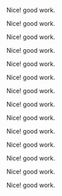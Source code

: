 <midwest-comments>
  <midwest-comment>
    <midwest-avatar slot="avatar" name="William M. Riley" size="tiny"></midwest-avatar>
    <copy-wrap slot="content">
      <p>Nice! good work.</p>
    </copy-wrap>
  </midwest-comment>
  <midwest-comment>
    <midwest-avatar slot="avatar" name="William M. Riley" size="tiny"></midwest-avatar>
    <copy-wrap slot="content">
      <p>Nice! good work.</p>
    </copy-wrap>
    <midwest-comment>
      <midwest-avatar slot="avatar" name="William M. Riley" size="tiny"></midwest-avatar>
      <copy-wrap slot="content">
        <p>Nice! good work.</p>
      </copy-wrap>
      <midwest-comment>
        <midwest-avatar slot="avatar" name="William M. Riley" size="tiny"></midwest-avatar>
        <copy-wrap slot="content">
          <p>Nice! good work.</p>
        </copy-wrap>
      </midwest-comment>
      <midwest-comment>
        <midwest-avatar slot="avatar" name="William M. Riley" size="tiny"></midwest-avatar>
        <copy-wrap slot="content">
          <p>Nice! good work.</p>
        </copy-wrap>
      </midwest-comment>
      <midwest-comment>
        <midwest-avatar slot="avatar" name="William M. Riley" size="tiny"></midwest-avatar>
        <copy-wrap slot="content">
          <p>Nice! good work.</p>
        </copy-wrap>
        <midwest-comment>
          <midwest-avatar slot="avatar" name="William M. Riley" size="tiny"></midwest-avatar>
          <copy-wrap slot="content">
            <p>Nice! good work.</p>
          </copy-wrap>
        </midwest-comment>
        <midwest-comment>
          <midwest-avatar slot="avatar" name="William M. Riley" size="tiny"></midwest-avatar>
          <copy-wrap slot="content">
            <p>Nice! good work.</p>
          </copy-wrap>
        </midwest-comment>
      </midwest-comment>
      <midwest-comment>
        <midwest-avatar slot="avatar" name="William M. Riley" size="tiny"></midwest-avatar>
        <copy-wrap slot="content">
          <p>Nice! good work.</p>
        </copy-wrap>
      </midwest-comment>
      <midwest-comment>
        <midwest-avatar slot="avatar" name="William M. Riley" size="tiny"></midwest-avatar>
        <copy-wrap slot="content">
          <p>Nice! good work.</p>
        </copy-wrap>
        <midwest-comment>
          <midwest-avatar slot="avatar" name="William M. Riley" size="tiny"></midwest-avatar>
          <copy-wrap slot="content">
            <p>Nice! good work.</p>
          </copy-wrap>
        </midwest-comment>
        <midwest-comment>
          <midwest-avatar slot="avatar" name="William M. Riley" size="tiny"></midwest-avatar>
          <copy-wrap slot="content">
            <p>Nice! good work.</p>
          </copy-wrap>
        </midwest-comment>
      </midwest-comment>
    </midwest-comment>
  </midwest-comment>
  <midwest-comment>
    <midwest-avatar slot="avatar" name="William M. Riley" size="tiny"></midwest-avatar>
    <copy-wrap slot="content">
      <p>Nice! good work.</p>
    </copy-wrap>
    <midwest-comment>
      <midwest-avatar slot="avatar" name="William M. Riley" size="tiny"></midwest-avatar>
      <copy-wrap slot="content">
        <p>Nice! good work.</p>
      </copy-wrap>
    </midwest-comment>
  </midwest-comment>
</midwest-comments>

